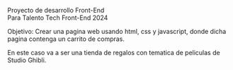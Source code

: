 <!-- Clase 1 : README.md - Agregar un archivo README.md en el proyecto, explicando brevemente de qué tratará la página que se va a desarrollar. -->
Proyecto de desarrollo Front-End<br>
Para Talento Tech Front-End 2024

Objetivo: Crear una pagina web usando html, css y javascript, donde dicha pagina contenga un carrito de compras.

En este caso va a ser una tienda de regalos con tematica de peliculas de Studio Ghibli.